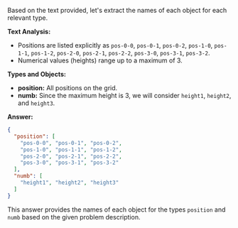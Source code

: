 Based on the text provided, let's extract the names of each object for each relevant type.

**Text Analysis:**
- Positions are listed explicitly as `pos-0-0`, `pos-0-1`, `pos-0-2`, `pos-1-0`, `pos-1-1`, `pos-1-2`, `pos-2-0`, `pos-2-1`, `pos-2-2`, `pos-3-0`, `pos-3-1`, `pos-3-2`.
- Numerical values (heights) range up to a maximum of 3.

**Types and Objects:**
- **position:** All positions on the grid.
- **numb:** Since the maximum height is 3, we will consider `height1`, `height2`, and `height3`.

**Answer:**
```json
{
  "position": [
    "pos-0-0", "pos-0-1", "pos-0-2",
    "pos-1-0", "pos-1-1", "pos-1-2",
    "pos-2-0", "pos-2-1", "pos-2-2",
    "pos-3-0", "pos-3-1", "pos-3-2"
  ],
  "numb": [
    "height1", "height2", "height3"
  ]
}
```

This answer provides the names of each object for the types `position` and `numb` based on the given problem description.